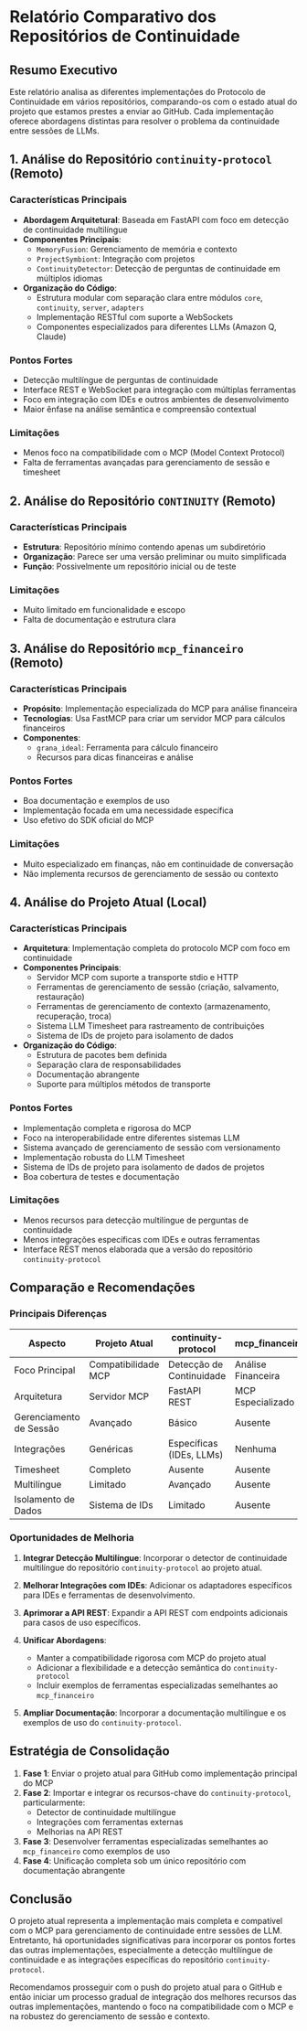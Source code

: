 # Relatório Comparativo dos Repositórios de Continuidade

## Resumo Executivo

Este relatório analisa as diferentes implementações do Protocolo de Continuidade em vários repositórios, comparando-os com o estado atual do projeto que estamos prestes a enviar ao GitHub. Cada implementação oferece abordagens distintas para resolver o problema da continuidade entre sessões de LLMs.

## 1. Análise do Repositório `continuity-protocol` (Remoto)

### Características Principais
- **Abordagem Arquitetural**: Baseada em FastAPI com foco em detecção de continuidade multilíngue
- **Componentes Principais**:
  - `MemoryFusion`: Gerenciamento de memória e contexto
  - `ProjectSymbiont`: Integração com projetos
  - `ContinuityDetector`: Detecção de perguntas de continuidade em múltiplos idiomas
- **Organização do Código**: 
  - Estrutura modular com separação clara entre módulos `core`, `continuity`, `server`, `adapters`
  - Implementação RESTful com suporte a WebSockets
  - Componentes especializados para diferentes LLMs (Amazon Q, Claude)

### Pontos Fortes
- Detecção multilíngue de perguntas de continuidade
- Interface REST e WebSocket para integração com múltiplas ferramentas
- Foco em integração com IDEs e outros ambientes de desenvolvimento
- Maior ênfase na análise semântica e compreensão contextual

### Limitações
- Menos foco na compatibilidade com o MCP (Model Context Protocol)
- Falta de ferramentas avançadas para gerenciamento de sessão e timesheet

## 2. Análise do Repositório `CONTINUITY` (Remoto)

### Características Principais
- **Estrutura**: Repositório mínimo contendo apenas um subdiretório
- **Organização**: Parece ser uma versão preliminar ou muito simplificada
- **Função**: Possivelmente um repositório inicial ou de teste

### Limitações
- Muito limitado em funcionalidade e escopo
- Falta de documentação e estrutura clara

## 3. Análise do Repositório `mcp_financeiro` (Remoto)

### Características Principais
- **Propósito**: Implementação especializada do MCP para análise financeira
- **Tecnologias**: Usa FastMCP para criar um servidor MCP para cálculos financeiros
- **Componentes**:
  - `grana_ideal`: Ferramenta para cálculo financeiro
  - Recursos para dicas financeiras e análise

### Pontos Fortes
- Boa documentação e exemplos de uso
- Implementação focada em uma necessidade específica
- Uso efetivo do SDK oficial do MCP

### Limitações
- Muito especializado em finanças, não em continuidade de conversação
- Não implementa recursos de gerenciamento de sessão ou contexto

## 4. Análise do Projeto Atual (Local)

### Características Principais
- **Arquitetura**: Implementação completa do protocolo MCP com foco em continuidade
- **Componentes Principais**:
  - Servidor MCP com suporte a transporte stdio e HTTP
  - Ferramentas de gerenciamento de sessão (criação, salvamento, restauração)
  - Ferramentas de gerenciamento de contexto (armazenamento, recuperação, troca)
  - Sistema LLM Timesheet para rastreamento de contribuições
  - Sistema de IDs de projeto para isolamento de dados
- **Organização do Código**:
  - Estrutura de pacotes bem definida
  - Separação clara de responsabilidades
  - Documentação abrangente
  - Suporte para múltiplos métodos de transporte

### Pontos Fortes
- Implementação completa e rigorosa do MCP
- Foco na interoperabilidade entre diferentes sistemas LLM
- Sistema avançado de gerenciamento de sessão com versionamento
- Implementação robusta do LLM Timesheet
- Sistema de IDs de projeto para isolamento de dados de projetos
- Boa cobertura de testes e documentação

### Limitações
- Menos recursos para detecção multilíngue de perguntas de continuidade
- Menos integrações específicas com IDEs e outras ferramentas
- Interface REST menos elaborada que a versão do repositório `continuity-protocol`

## Comparação e Recomendações

### Principais Diferenças

| Aspecto | Projeto Atual | continuity-protocol | mcp_financeiro | CONTINUITY |
|---------|---------------|---------------------|----------------|------------|
| Foco Principal | Compatibilidade MCP | Detecção de Continuidade | Análise Financeira | Repositório Base |
| Arquitetura | Servidor MCP | FastAPI REST | MCP Especializado | Mínima |
| Gerenciamento de Sessão | Avançado | Básico | Ausente | Ausente |
| Integrações | Genéricas | Específicas (IDEs, LLMs) | Nenhuma | Nenhuma |
| Timesheet | Completo | Ausente | Ausente | Ausente |
| Multilíngue | Limitado | Avançado | Ausente | Ausente |
| Isolamento de Dados | Sistema de IDs | Limitado | Ausente | Ausente |

### Oportunidades de Melhoria

1. **Integrar Detecção Multilíngue**: Incorporar o detector de continuidade multilíngue do repositório `continuity-protocol` ao projeto atual.

2. **Melhorar Integrações com IDEs**: Adicionar os adaptadores específicos para IDEs e ferramentas de desenvolvimento.

3. **Aprimorar a API REST**: Expandir a API REST com endpoints adicionais para casos de uso específicos.

4. **Unificar Abordagens**:
   - Manter a compatibilidade rigorosa com MCP do projeto atual
   - Adicionar a flexibilidade e a detecção semântica do `continuity-protocol`
   - Incluir exemplos de ferramentas especializadas semelhantes ao `mcp_financeiro`

5. **Ampliar Documentação**: Incorporar a documentação multilíngue e os exemplos de uso do `continuity-protocol`.

## Estratégia de Consolidação

1. **Fase 1**: Enviar o projeto atual para GitHub como implementação principal do MCP
2. **Fase 2**: Importar e integrar os recursos-chave do `continuity-protocol`, particularmente:
   - Detector de continuidade multilíngue
   - Integrações com ferramentas externas
   - Melhorias na API REST
3. **Fase 3**: Desenvolver ferramentas especializadas semelhantes ao `mcp_financeiro` como exemplos de uso
4. **Fase 4**: Unificação completa sob um único repositório com documentação abrangente

## Conclusão

O projeto atual representa a implementação mais completa e compatível com o MCP para gerenciamento de continuidade entre sessões de LLM. Entretanto, há oportunidades significativas para incorporar os pontos fortes das outras implementações, especialmente a detecção multilíngue de continuidade e as integrações específicas do repositório `continuity-protocol`.

Recomendamos prosseguir com o push do projeto atual para o GitHub e então iniciar um processo gradual de integração dos melhores recursos das outras implementações, mantendo o foco na compatibilidade com o MCP e na robustez do gerenciamento de sessão e contexto.